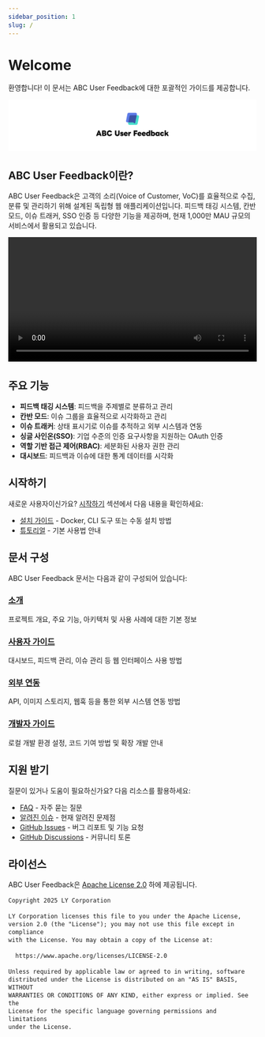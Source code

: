 ```yaml
---
sidebar_position: 1
slug: /
---
```


# Welcome

환영합니다! 이 문서는 ABC User Feedback에 대한 포괄적인 가이드를 제공합니다.

![ABC User Feedback](../static/assets/cover.png)

## ABC User Feedback이란?

ABC User Feedback은 고객의 소리(Voice of Customer, VoC)를 효율적으로 수집, 분류 및 관리하기 위해 설계된 독립형 웹 애플리케이션입니다. 피드백 태깅 시스템, 칸반 모드, 이슈 트래커, SSO 인증 등 다양한 기능을 제공하며, 현재 1,000만 MAU 규모의 서비스에서 활용되고 있습니다.

<p align="center">
  <video src="https://github.com/user-attachments/assets/a2ef7a1a-41ec-4cec-b7d1-bda5fbd7d48b" width="100%" />
</p>

## 주요 기능

- **피드백 태깅 시스템**: 피드백을 주제별로 분류하고 관리
- **칸반 모드**: 이슈 그룹을 효율적으로 시각화하고 관리
- **이슈 트래커**: 상태 표시기로 이슈를 추적하고 외부 시스템과 연동
- **싱글 사인온(SSO)**: 기업 수준의 인증 요구사항을 지원하는 OAuth 인증
- **역할 기반 접근 제어(RBAC)**: 세분화된 사용자 권한 관리
- **대시보드**: 피드백과 이슈에 대한 통계 데이터를 시각화

## 시작하기

새로운 사용자이신가요? [시작하기](/docs/category/시작하기) 섹션에서 다음 내용을 확인하세요:

- [설치 가이드](/docs/category/설치-가이드) - Docker, CLI 도구 또는 수동 설치 방법
- [튜토리얼](./02-getting-started/03-tutorial.md) - 기본 사용법 안내

## 문서 구성

ABC User Feedback 문서는 다음과 같이 구성되어 있습니다:

### [소개](/docs/category/소개)

프로젝트 개요, 주요 기능, 아키텍처 및 사용 사례에 대한 기본 정보

### [사용자 가이드](/docs/category/사용자-가이드)

대시보드, 피드백 관리, 이슈 관리 등 웹 인터페이스 사용 방법

### [외부 연동](/docs/category/연동-가이드)

API, 이미지 스토리지, 웹훅 등을 통한 외부 시스템 연동 방법

### [개발자 가이드](/docs/category/개발자-가이드)

로컬 개발 환경 설정, 코드 기여 방법 및 확장 개발 안내

## 지원 받기

질문이 있거나 도움이 필요하신가요? 다음 리소스를 활용하세요:

- [FAQ](./06-community-support/01-faq.md) - 자주 묻는 질문
- [알려진 이슈](./06-community-support/02-known-issues.md) - 현재 알려진 문제점
- [GitHub Issues](https://github.com/line/abc-user-feedback/issues) - 버그 리포트 및 기능 요청
- [GitHub Discussions](https://github.com/line/abc-user-feedback/discussions) - 커뮤니티 토론

## 라이선스

ABC User Feedback은 [Apache License 2.0](https://www.apache.org/licenses/LICENSE-2.0) 하에 제공됩니다.

```
Copyright 2025 LY Corporation

LY Corporation licenses this file to you under the Apache License,
version 2.0 (the "License"); you may not use this file except in compliance
with the License. You may obtain a copy of the License at:

  https://www.apache.org/licenses/LICENSE-2.0

Unless required by applicable law or agreed to in writing, software
distributed under the License is distributed on an "AS IS" BASIS, WITHOUT
WARRANTIES OR CONDITIONS OF ANY KIND, either express or implied. See the
License for the specific language governing permissions and limitations
under the License.
```
